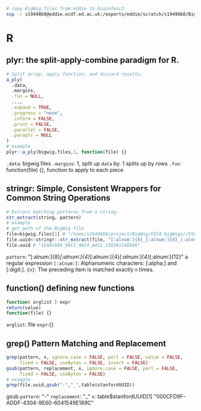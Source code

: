 ```bash
# copy BigWig files from eddie to bioinfmsc3
scp -r s1949868@eddie.ecdf.ed.ac.uk:/exports/eddie/scratch/s1949868/BigWig/ESCA_bigWigs ./
```
# R
## plyr: the split-apply-combine paradigm for R.
```r
# Split array, apply function, and discard results.
a_ply(
  .data,
  .margins,
  .fun = NULL,
  ...,
  .expand = TRUE,
  .progress = "none",
  .inform = FALSE,
  .print = FALSE,
  .parallel = FALSE,
  .paropts = NULL
)
# example
plyr::a_ply(bigwig.files,1, function(file) {}
```
`.data`: bigwig.files
`.margins`: 1, split up `data` by. 1 splits up by rows
`.fun`: function(file) {}, function to apply to each piece
## stringr: Simple, Consistent Wrappers for Common String Operations
```r
# Extract matching patterns from a string.
str_extract(string, pattern)
# example
# get path of the BigWig file
file=bigwig.files[1] # "/home/s1949868/project/BigWig/ESCA_bigWigs//ESCA_1E6AC686_96C2_46C4_A451_12D30114DD06_X012_S02_L027_B1_T1_P024.insertions.bw"
file.uuid<-stringr::str_extract(file, "[:alnum:]{8}_[:alnum:]{4}_[:alnum:]{4}_[:alnum:]{4}_[:alnum:]{12}")
file.uuid # "1E6AC686_96C2_46C4_A451_12D30114DD06"
```
`pattern`: "[:alnum:]{8}_[:alnum:]{4}_[:alnum:]{4}_[:alnum:]{4}_[:alnum:]{12}" a regular expression
`[:alnum:]`: Alphanumeric characters:  [:alpha:]  and  [:digit:].
`{n}`: The preceding item is matched exactly  `n`  times.
## function() defining new functions
```r
function( arglist ) expr
return(value)
function(file) {}
```
`arglist`: file
`expr`:{}
## grep() Pattern Matching and Replacement
```r
grep(pattern, x, ignore.case = FALSE, perl = FALSE, value = FALSE,
     fixed = FALSE, useBytes = FALSE, invert = FALSE) 
gsub(pattern, replacement, x, ignore.case = FALSE, perl = FALSE,
     fixed = FALSE, useBytes = FALSE)
# example
grep(file.uuid,gsub("-","_",table$stanfordUUID))
```
gsub
`pattern`: "-"
`replacement`: "_"
`x`: table$stanfordUUID[1] "000CFD9F-ADDF-4304-9E60-6041549E189C"
<!--stackedit_data:
eyJoaXN0b3J5IjpbNDgxOTMxMjkyLC05NzMwMTE3MiwxMDcxOT
Y4NDc1LDI4MjYxNDgwMywtMTU1Mjg0ODUxN119
-->